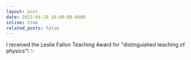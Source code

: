 ```yaml
---
layout: post
date: 2023-04-20 16:00:00-0400
inline: true
related_posts: false
---
```


I received the Leslie Fallon Teaching Award for "distinguished teaching of physics"! :sparkles: